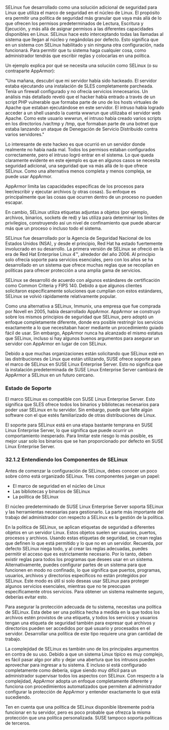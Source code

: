 SELinux fue desarrollado como una solución adicional de seguridad para Linux que utiliza el marco de seguridad en el núcleo de Linux. El propósito era permitir una política de seguridad más granular 
que vaya más allá de lo que ofrecen los permisos predeterminados de Lectura, Escritura y Ejecución, y más allá de asignar permisos a las diferentes capacidades disponibles en Linux. 
SELinux hace esto interceptando todas las llamadas al sistema que llegan al núcleo y negándolas por defecto. Esto significa que en un sistema con SELinux habilitado y sin ninguna otra configuración, 
nada funcionará. Para permitir que tu sistema haga cualquier cosa, como administrador tendrás que escribir reglas y colocarlas en una política.

Un ejemplo explica por qué se necesita una solución como SELinux (o su contraparte AppArmor):

"Una mañana, descubrí que mi servidor había sido hackeado. El servidor estaba ejecutando una instalación de SLES completamente parcheada. Tenía un firewall configurado y no ofrecía servicios innecesarios. 
Un análisis más detallado reveló que el hacker había entrado a través de un script PHP vulnerable que formaba parte de uno de los hosts virtuales de Apache que estaban ejecutándose en este servidor. 
El intruso había logrado acceder a un shell usando la cuenta wwwrun que utilizaba el servidor web Apache. Como este usuario wwwrun, el intruso había creado varios scripts en los directorios /var/tmp 
y /tmp, que formaban parte de una botnet que estaba lanzando un ataque de Denegación de Servicio Distribuido contra varios servidores."

Lo interesante de este hackeo es que ocurrió en un servidor donde realmente no había nada mal. Todos los permisos estaban configurados correctamente, pero el intruso logró entrar en el sistema. 
Lo que queda claramente evidente en este ejemplo es que en algunos casos se necesita seguridad adicional, una seguridad que va más allá de lo que ofrece SELinux. Como una alternativa menos completa 
y menos compleja, se puede usar AppArmor.

AppArmor limita las capacidades específicas de los procesos para leer/escribir y ejecutar archivos (y otras cosas). Su enfoque es principalmente que las cosas que ocurren dentro de un proceso no pueden escapar.

En cambio, SELinux utiliza etiquetas adjuntas a objetos (por ejemplo, archivos, binarios, sockets de red) y las utiliza para determinar los límites de privilegios, construyendo así un nivel de confinamiento 
que puede abarcar más que un proceso o incluso todo el sistema.

SELinux fue desarrollado por la Agencia de Seguridad Nacional de los Estados Unidos (NSA), y desde el principio, Red Hat ha estado fuertemente involucrado en su desarrollo. La primera versión de SELinux se 
ofreció en la era de Red Hat Enterprise Linux 4™, alrededor del año 2006. Al principio solo ofrecía soporte para servicios esenciales, pero con los años se ha desarrollado en un sistema que ofrece muchas 
reglas que se recopilan en políticas para ofrecer protección a una amplia gama de servicios.

SELinux se desarrolló de acuerdo con algunos estándares de certificación como Common Criteria y FIPS 140. Debido a que algunos clientes solicitaron específicamente soluciones que cumplían con estos 
estándares, SELinux se volvió rápidamente relativamente popular.

Como una alternativa a SELinux, Immunix, una empresa que fue comprada por Novell en 2005, había desarrollado AppArmor. AppArmor se construyó sobre los mismos principios de seguridad que SELinux, pero 
adoptó un enfoque completamente diferente, donde era posible restringir los servicios exactamente a lo que necesitaban hacer mediante un procedimiento guiado fácil de usar. Sin embargo, AppArmor nunca 
ha alcanzado el mismo estatus que SELinux, incluso si hay algunos buenos argumentos para asegurar un servidor con AppArmor en lugar de con SELinux.

Debido a que muchas organizaciones están solicitando que SELinux esté en las distribuciones de Linux que están utilizando, SUSE ofrece soporte para el marco de SELinux en SUSE Linux Enterprise Server. 
Esto no significa que la instalación predeterminada de SUSE Linux Enterprise Server cambiará de AppArmor a SELinux en un futuro cercano.

### Estado de Soporte

El marco SELinux es compatible con SUSE Linux Enterprise Server. Esto significa que SLES ofrece todos los binarios y bibliotecas necesarios para poder usar SELinux en tu servidor. Sin embargo, puede que falte algún software con el que estés familiarizado de otras distribuciones de Linux.

El soporte para SELinux está en una etapa bastante temprana en SUSE Linux Enterprise Server, lo que significa que puede ocurrir un comportamiento inesperado. Para limitar este riesgo lo más posible, es mejor usar solo los binarios que se han proporcionado por defecto en SUSE Linux Enterprise Server.

### 32.1.2 Entendiendo los Componentes de SELinux

Antes de comenzar la configuración de SELinux, debes conocer un poco sobre cómo está organizado SELinux. Tres componentes juegan un papel:

- El marco de seguridad en el núcleo de Linux
- Las bibliotecas y binarios de SELinux
- La política de SELinux

El núcleo predeterminado de SUSE Linux Enterprise Server soporta SELinux y las herramientas necesarias para gestionarlo. La parte más importante del trabajo del administrador con respecto a SELinux es la gestión de la política.

En la política de SELinux, se aplican etiquetas de seguridad a diferentes objetos en un servidor Linux. Estos objetos suelen ser usuarios, puertos, procesos y archivos. Usando estas etiquetas de seguridad, se crean reglas que definen lo que está permitido y lo que no en un servidor. Recuerda, por defecto SELinux niega todo, y al crear las reglas adecuadas, puedes permitir el acceso que es estrictamente necesario. Por lo tanto, deben existir reglas para todos los programas que desees usar en un sistema. Alternativamente, puedes configurar partes de un sistema para que funcionen en modo no confinado, lo que significa que puertos, programas, usuarios, archivos y directorios específicos no están protegidos por SELinux. Este modo es útil si solo deseas usar SELinux para proteger algunos servicios esenciales, mientras que no te preocupan específicamente otros servicios. Para obtener un sistema realmente seguro, deberías evitar esto.

Para asegurar la protección adecuada de tu sistema, necesitas una política de SELinux. Esta debe ser una política hecha a medida en la que todos los archivos estén provistos de una etiqueta, y todos los servicios y usuarios tengan una etiqueta de seguridad también para expresar qué archivos y directorios pueden ser accedidos por qué usuario y procesados en el servidor. Desarrollar una política de este tipo requiere una gran cantidad de trabajo.

La complejidad de SELinux es también uno de los principales argumentos en contra de su uso. Debido a que un sistema Linux típico es muy complejo, es fácil pasar algo por alto y dejar una abertura que los intrusos pueden aprovechar para ingresar a tu sistema. E incluso si está configurado completamente como debería, sigue siendo muy difícil para un administrador supervisar todos los aspectos con SELinux. Con respecto a la complejidad, AppArmor adopta un enfoque completamente diferente y funciona con procedimientos automatizados que permiten al administrador configurar la protección de AppArmor y entender exactamente lo que está sucediendo.

Ten en cuenta que una política de SELinux disponible libremente podría funcionar en tu servidor, pero es poco probable que ofrezca la misma protección que una política personalizada. SUSE tampoco soporta políticas de terceros.

